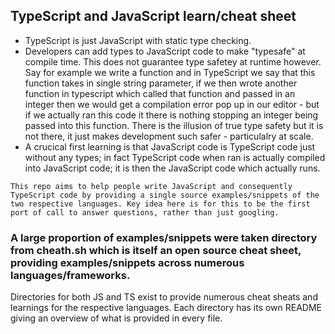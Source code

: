 ## TypeScript and JavaScript learn/cheat sheet
- TypeScript is just JavaScript with static type checking. 
- Developers can add types to JavaScript code to make "typesafe" at compile time. This does not guarantee type safetey at runtime however. 
Say for example we write a function and in TypeScript we say that this function takes in single string parameter, if we then wrote another function in typescript which called that function and passed in an integer then we would get a compilation error pop up in our editor - but if we actually ran this code it there is nothing stopping an integer being passed into this function. 
There is the illusion of true type safety but it is not there, it just makes development such safer - particulalry at scale.
- A crucical first learning is that JavaScript code is TypeScript code just without any types; in fact TypeScript code when ran is actually compiled into JavaScript code; it is then the JavaScript code which actually runs.

`This repo aims to help people write JavaScript and consequently TypeScript code by providing a single source examples/snippets of the two respective languages.
Key idea here is for this to be the first port of call to answer questions, rather than just googling.`

### A large proportion of examples/snippets were taken directory from cheath.sh which is itself an open source cheat sheet, providing examples/snippets across numerous languages/frameworks.

Directories for both JS and TS exist to provide numerous cheat sheats and learnings for the respective languages. Each directory has its own README giving an overview of what is provided in every file.
